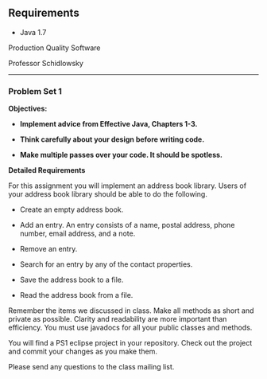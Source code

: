 Requirements
----------
* Java 1.7

Production Quality Software	 	

Professor Schidlowsky

* * *


### Problem Set 1

**Objectives:**

* **Implement advice from Effective Java, Chapters 1-3.**

* **Think carefully about your design before writing code.**

* **Make multiple passes over your code.  It should be spotless.**

**Detailed Requirements**

For this assignment you will implement an address book library.  Users of your address book library should be able to do the following.

* Create an empty address book.

* Add an entry.  An entry consists of a name, postal address, phone number, email address, and a note.

* Remove an entry.

* Search for an entry by any of the contact properties.

* Save the address book to a file.

* Read the address book from a file.

Remember the items we discussed in class.  Make all methods as short and private as possible.  Clarity and readability are more important than efficiency.  You must use javadocs for all your public classes and methods.

You will find a PS1 eclipse project in your repository.  Check out the project and commit your changes as you make them.

Please send any questions to the class mailing list.
